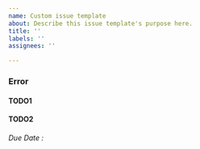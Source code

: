 ```yaml
---
name: Custom issue template
about: Describe this issue template's purpose here.
title: ''
labels: ''
assignees: ''

---
```


### Error

#### TODO1
#### TODO2

###### Due Date :
